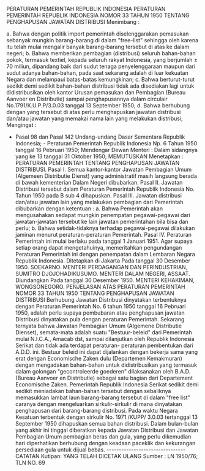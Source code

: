  PERATURAN PEMERINTAH REPUBLIK INDONESIA PERATURAN PEMERINTAH REPUBLIK INDONESIA NOMOR 33 TAHUN 1950 TENTANG PENGHAPUSAN JAWATAN DISTRIBUSI
Menimbang :

a. Bahwa dengan politik import pemerintah diselenggarakan pemasukan sebanyak mungkin barang-barang di dalam "free-list" sehingga oleh karena itu telah mulai mengalir banyak barang-barang tersebut di atas ke dalam negeri;
b. Bahwa memberikan pembagian (distribusi) seluruh bahan-bahan pokok, termasuk textiel, kepada seluruh rakyat Indonesia, yang berjumlah ± 70 miliun, dipandang baik dari sudut tenaga penyelenggaraan maupun dari sudut adanya bahan-bahan, pada saat sekarang adalah di luar kekuatan Negara dan melampaui batas-batas kemungkinan;
c. Bahwa berturut-turut sedikit demi sedikit bahan-bahan distribusi tidak ada disediakan lagi untuk didistribusikan oleh kantor Urusan pemasukan dan Pembagian (Bureau Aanvoer en Distributie) sampai penghapusannya dalam circulair No.1791/K.U.P.P/3.0.03 tanggal 13 September 1950;
d. Bahwa berhubung dengan yang tersebut di atas perlu menghapuskan jawatan distribusi dan/atau jawatan yang memakai nama lain yang melakukan distribusi;
Mengingat :
 - Pasal 98 dan Pasal 142 Undang-undang Dasar Sementara Republik Indonesia; - Peraturan Pemerintah Republik Indonesia Np. 6 Tahun 1950 tanggal 16 Pebruari 1950; Mendengar Dewan Menteri : Dalam sidangnya yang ke 13 tanggal 31 Oktober 1950; MEMUTUSKAN Menetapkan : PERATURAN PEMERINTAH TENTANG PENGHAPUSAN JAWATAN DISTRIBUSI. Pasal I. Semua kantor-kantor Jawatan Pembagian Umum (Algemeen Distributie Dienst) yang administratif masih langsung berada di bawah kementerian Dalam Negeri dibubarkan. Pasal II. Jawatan Distribusi tersebut dalam Peraturan Pemerintah Republik Indonesia No. Tahun 1950 pada B sub 4 dihapuskan. Pasal III. Jawatan distribusi dan/atau jawatan lain yang melakukan pembagian dari Pemerintah dibubarkan dengan ketentuan :
a. Bahwa Pemerintah akan mengusahakan sedapat mungkin penempatan pegawai-pegawai dari jawatan-jawatan tersebut ke lain jawatan pemerintahan bila bisa dan perlu;
b. Bahwa setidak-tidaknya terhadap pegawai-pegawai dilakukan jaminan menurut peraturan-peraturan Pemerintah. Pasal IV. Peraturan Pemerintah ini mulai berlaku pada tanggal 1 Januari 1951. Agar supaya setiap orang dapat mengetahuinya, memeritahkan pengundangan Peraturan Pemerintah ini dengan penempatan dalam Lembaran Negara Republik Indonesia. Ditetapkan di Jakarta Pada tanggal 30 Desember 1950. SOEKARNO. MENTERI PERDAGANGAN DAN PERINDUSTRIAN, SUMITRO DJOJOHADIKUSUMO. MENTERI DALAM NEGERI, ASSAAT. Diundangkan Pada tanggal 30 Desember 1950. MENTERI KEHAKIMAN, WONGSONEGORO. PENJELASAN ATAS PERATURAN PEMERINTAH NOMOR 33 TAHUN 1950 TENTANG PENGHAPUSAN JAWATAN DISTRIBUSI Berhubung Jawatan Distribusi dinyatakan terbentuknya dengan Peraturan Pemerintah No. 6 tahun 1950 tanggal 16 Pebruari 1950, adalah perlu supaya pembubaran atau penghapusan jawatan Distribusi dinyatakan pula dengan peraturan Pemerintah. Sekarang ternyata bahwa Jawatan Pembagian Umum (Algemene Distributie Dienset), semata-mata adalah suatu "Bestuur-beleid" dari Pemerintah mulai N.I.C.A., Amacab dst, sampai dilanjutkan oleh Republik Indonesia Serikat dan tidak ada terdapat peraturan- peraturan pembentukan dari A.D.D. ini. Bestuur beleid ini dapat dijalankan dengan bekerja sama yang erat dengan Economische Zaken dulu (Departemen Kemakmuran) dengan mengadakan bahan-bahan untuk didistribusikan yang termasuk dalam golongan "gecontroleerde goederen" dilaksanakan oleh B.A.D.(Bureau Aanvoer en Distributie) sebagai satu bagian dari Departement Economische Zaken. Pemerintah Republik Indonesia Serikat sedikit demi sedikit meniadakan bahan-bahan tersebut dengan sebaliknya memasukkan lambat laun barang-barang tersebut di dalam "free list" caranya dengan mengeluarkan sirkulir-sirkulir di mana dinyatakan penghapusan dari barang-barang distribusi. Pada waktu Negara Kesatuan terbentuk dengan sirkulir No. 1971 /KUPP/ 3.0.03 tertanggal 13 September 1950 dihapuskan semua bahan distribusi. Dalam bulan-bulan yang akhir ini tinggal diberatkan kepada Jawatan Distribusi dan Jawatan Pembagian Umum pembagian beras dan gula, yang perlu dikemudian hari diperhatikan berhubung dengan keadaan paceklik dan kekurangan persediaan gula untuk dijual bebas. -------------------------------- CATATAN Kutipan: YANG TELAH DICETAK ULANG Sumber : LN 1950/76; TLN NO. 69